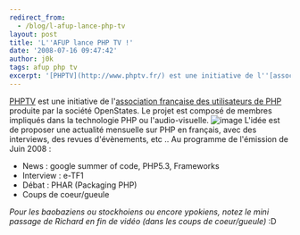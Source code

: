 ```yaml
---
redirect_from:
  - /blog/l-afup-lance-php-tv
layout: post
title: 'L''AFUP lance PHP TV !'
date: '2008-07-16 09:47:42'
author: j0k
tags: afup php tv
excerpt: '[PHPTV](http://www.phptv.fr/) est une initiative de l''[association française des utilisateurs de PHP](http://www.afup.org/) produite par la société OpenStates. Le projet est composé de membres impliqués dans la technologie PHP ou l''audio-visuelle.'
---
```


[PHPTV](http://www.phptv.fr/) est une initiative de l'[association française des utilisateurs de PHP](http://www.afup.org/) produite par la société OpenStates. Le projet est composé de membres impliqués dans la technologie PHP ou l'audio-visuelle.
 ![image](https://kwout.com/cutout/9/rb/bq/s2u_bor.jpg)
L'idée est de proposer une actualité mensuelle sur PHP en français, avec des interviews, des revues d'évènements, etc ..   Au programme de l'émission de Juin 2008 :

* News : google summer of code, PHP5.3, Frameworks
* Interview : e-TF1
* Débat : PHAR (Packaging PHP)
* Coups de coeur/gueule

*Pour les baobaziens ou stockhoiens ou encore ypokiens, notez le mini passage de Richard en fin de vidéo (dans les coups de coeur/gueule)* :D

